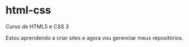 # html-css
 Curso de HTML5 e CSS 3

 Estou aprendendo a criar sites e agora vou gerenciar meus repositórios.
